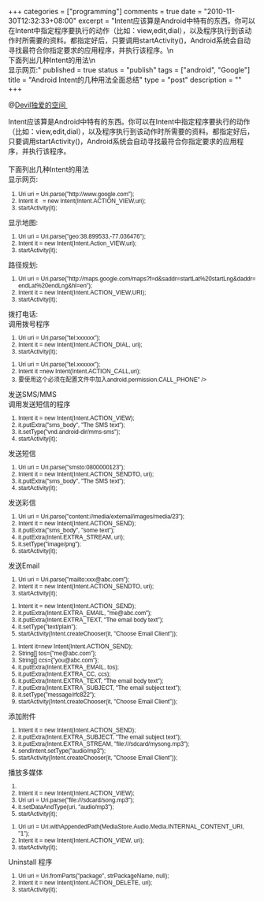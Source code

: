 +++
categories = ["programming"]
comments = true
date = "2010-11-30T12:32:33+08:00"
excerpt = "Intent应该算是Android中特有的东西。你可以在Intent中指定程序要执行的动作（比如：view,edit,dial），以及程序执行到该动作时所需要的资料。都指定好后，只要调用startActivity()，Android系统会自动寻找最符合你指定要求的应用程序，并执行该程序。\n<br />下面列出几种Intent的用法\n<br />显示网页:"
published = true
status = "publish"
tags = ["android", "Google"]
title = "Android Intent的几种用法全面总结"
type = "post"
description = ""
+++

@<a href="http://hi.baidu.com/devil%B6%C0%B0%AE/blog/item/5f5caf5e3ce43f48faf2c004.html" target="_blank">Devil独爱的空间 </a>

<span class="t_tag" style="line-height: normal;">Intent</span>应该算是Android中特有的东西。你可以在Intent中指定<span class="t_tag" style="line-height: normal;">程序</span>要执行的动作（比如：view,edit,dial），以及程序执行到该动作时所需要的<span class="t_tag" style="line-height: normal;">资料</span>。都指定好后，只要调用startActivity()，Android<span class="t_tag" style="line-height: normal;">系统</span>会自动寻找最符合你指定要求的<span class="t_tag" style="line-height: normal;">应用</span>程序，并执行该程序。<br style="line-height: normal;"><br style="line-height: normal;">下面列出几种Intent的用法<br style="line-height: normal;">显示网页:
<div class="blockcode" style="font-family: Arial; word-wrap: break-word; word-break: break-all; visibility: visible !important; zoom: 1 !important; filter: none; font-size: 12px; line-height: normal;">
<div style="font-family: Arial; word-wrap: break-word; word-break: break-all; visibility: visible !important; zoom: 1 !important; filter: none; font-size: 12px; line-height: normal;"><ol style="line-height: normal;">
<li style="line-height: normal;">Uri uri = Uri.parse("http://www.google.com");</li>
<li style="line-height: normal;">Intent it   = new Intent(Intent.ACTION_VIEW,uri);</li>
<li style="line-height: normal;">startActivity(it);</li>
</ol></div>
</div>
显示地图:
<div class="blockcode" style="font-family: Arial; word-wrap: break-word; word-break: break-all; visibility: visible !important; zoom: 1 !important; filter: none; font-size: 12px; line-height: normal;">
<div style="font-family: Arial; word-wrap: break-word; word-break: break-all; visibility: visible !important; zoom: 1 !important; filter: none; font-size: 12px; line-height: normal;"><ol style="line-height: normal;">
<li style="line-height: normal;">Uri uri = Uri.parse("geo:38.899533,-77.036476");</li>
<li style="line-height: normal;">Intent it = new Intent(Intent.Action_VIEW,uri);</li>
<li style="line-height: normal;">startActivity(it);</li>
</ol></div>
</div>
路径规划:
<div class="blockcode" style="font-family: Arial; word-wrap: break-word; word-break: break-all; visibility: visible !important; zoom: 1 !important; filter: none; font-size: 12px; line-height: normal;">
<div style="font-family: Arial; word-wrap: break-word; word-break: break-all; visibility: visible !important; zoom: 1 !important; filter: none; font-size: 12px; line-height: normal;"><ol style="line-height: normal;">
<li style="line-height: normal;">Uri uri = Uri.parse("http://maps.google.com/maps?f=d&saddr=startLat%20startLng&daddr=endLat%20endLng&hl=en");</li>
<li style="line-height: normal;">Intent it = new Intent(Intent.ACTION_VIEW,URI);</li>
<li style="line-height: normal;">startActivity(it);</li>
</ol></div>
</div>
拨打电话:<br style="line-height: normal;">调用拨号程序
<div class="blockcode" style="font-family: Arial; word-wrap: break-word; word-break: break-all; visibility: visible !important; zoom: 1 !important; filter: none; font-size: 12px; line-height: normal;">
<div style="font-family: Arial; word-wrap: break-word; word-break: break-all; visibility: visible !important; zoom: 1 !important; filter: none; font-size: 12px; line-height: normal;"><ol style="line-height: normal;">
<li style="line-height: normal;">Uri uri = Uri.parse("tel:xxxxxx");</li>
<li style="line-height: normal;">Intent it = new Intent(Intent.ACTION_DIAL, uri);  </li>
<li style="line-height: normal;">startActivity(it);  </li>
</ol></div>
</div>
<div class="blockcode" style="font-family: Arial; word-wrap: break-word; word-break: break-all; visibility: visible !important; zoom: 1 !important; filter: none; font-size: 12px; line-height: normal;">
<div style="font-family: Arial; word-wrap: break-word; word-break: break-all; visibility: visible !important; zoom: 1 !important; filter: none; font-size: 12px; line-height: normal;"><ol style="line-height: normal;">
<li style="line-height: normal;">Uri uri = Uri.parse("tel.xxxxxx");</li>
<li style="line-height: normal;">Intent it =new Intent(Intent.ACTION_CALL,uri);</li>
<li style="line-height: normal;">要使用这个必须在配置<span class="t_tag" style="line-height: normal;">文件</span>中加入<uses-permission id="<span class="t_tag" style="line-height: normal;">android</span>.permission.CALL_PHONE" /></li>
</ol></div>
</div>
发送SMS/MMS<br style="line-height: normal;">调用发送<span class="t_tag" style="line-height: normal;">短信</span>的程序
<div class="blockcode" style="font-family: Arial; word-wrap: break-word; word-break: break-all; visibility: visible !important; zoom: 1 !important; filter: none; font-size: 12px; line-height: normal;">
<div style="font-family: Arial; word-wrap: break-word; word-break: break-all; visibility: visible !important; zoom: 1 !important; filter: none; font-size: 12px; line-height: normal;"><ol style="line-height: normal;">
<li style="line-height: normal;">Intent it = new Intent(Intent.ACTION_VIEW);</li>
<li style="line-height: normal;">it.putExtra("sms_body", "The SMS text");</li>
<li style="line-height: normal;">it.setType("vnd.android-dir/mms-sms");</li>
<li style="line-height: normal;">startActivity(it);  </li>
</ol></div>
</div>
发送短信
<div class="blockcode" style="font-family: Arial; word-wrap: break-word; word-break: break-all; visibility: visible !important; zoom: 1 !important; filter: none; font-size: 12px; line-height: normal;">
<div style="font-family: Arial; word-wrap: break-word; word-break: break-all; visibility: visible !important; zoom: 1 !important; filter: none; font-size: 12px; line-height: normal;"><ol style="line-height: normal;">
<li style="line-height: normal;">Uri uri = Uri.parse("smsto:0800000123");</li>
<li style="line-height: normal;">Intent it = new Intent(Intent.ACTION_SENDTO, uri);</li>
<li style="line-height: normal;">it.putExtra("sms_body", "The SMS text");</li>
<li style="line-height: normal;">startActivity(it);  </li>
</ol></div>
</div>
发送彩信
<div class="blockcode" style="font-family: Arial; word-wrap: break-word; word-break: break-all; visibility: visible !important; zoom: 1 !important; filter: none; font-size: 12px; line-height: normal;">
<div style="font-family: Arial; word-wrap: break-word; word-break: break-all; visibility: visible !important; zoom: 1 !important; filter: none; font-size: 12px; line-height: normal;"><ol style="line-height: normal;">
<li style="line-height: normal;">Uri uri = Uri.parse("content://media/external/images/media/23");</li>
<li style="line-height: normal;">Intent it = new Intent(Intent.ACTION_SEND);</li>
<li style="line-height: normal;">it.putExtra("sms_body", "some text");</li>
<li style="line-height: normal;">it.putExtra(Intent.EXTRA_STREAM, uri);</li>
<li style="line-height: normal;">it.setType("image/png");</li>
<li style="line-height: normal;">startActivity(it);</li>
</ol></div>
</div>
发送Email
<div class="blockcode" style="font-family: Arial; word-wrap: break-word; word-break: break-all; visibility: visible !important; zoom: 1 !important; filter: none; font-size: 12px; line-height: normal;">
<div style="font-family: Arial; word-wrap: break-word; word-break: break-all; visibility: visible !important; zoom: 1 !important; filter: none; font-size: 12px; line-height: normal;"><ol style="line-height: normal;">
<li style="line-height: normal;">Uri uri = Uri.parse("mailto:xxx@abc.com");</li>
<li style="line-height: normal;">Intent it = new Intent(Intent.ACTION_SENDTO, uri);</li>
<li style="line-height: normal;">startActivity(it);</li>
</ol></div>
</div>
<div class="blockcode" style="font-family: Arial; word-wrap: break-word; word-break: break-all; visibility: visible !important; zoom: 1 !important; filter: none; font-size: 12px; line-height: normal;">
<div style="font-family: Arial; word-wrap: break-word; word-break: break-all; visibility: visible !important; zoom: 1 !important; filter: none; font-size: 12px; line-height: normal;"><ol style="line-height: normal;">
<li style="line-height: normal;">Intent it = new Intent(Intent.ACTION_SEND);</li>
<li style="line-height: normal;">it.putExtra(Intent.EXTRA_EMAIL, "me@abc.com");</li>
<li style="line-height: normal;">it.putExtra(Intent.EXTRA_TEXT, "The email body text");</li>
<li style="line-height: normal;">it.setType("text/plain");</li>
<li style="line-height: normal;">startActivity(Intent.createChooser(it, "Choose Email Client"));  </li>
</ol></div>
</div>
<div class="blockcode" style="font-family: Arial; word-wrap: break-word; word-break: break-all; visibility: visible !important; zoom: 1 !important; filter: none; font-size: 12px; line-height: normal;">
<div style="font-family: Arial; word-wrap: break-word; word-break: break-all; visibility: visible !important; zoom: 1 !important; filter: none; font-size: 12px; line-height: normal;"><ol style="line-height: normal;">
<li style="line-height: normal;">Intent it=new Intent(Intent.ACTION_SEND);    </li>
<li style="line-height: normal;">String[] tos={"me@abc.com"};    </li>
<li style="line-height: normal;">String[] ccs={"you@abc.com"};    </li>
<li style="line-height: normal;">it.putExtra(Intent.EXTRA_EMAIL, tos);    </li>
<li style="line-height: normal;">it.putExtra(Intent.EXTRA_CC, ccs);    </li>
<li style="line-height: normal;">it.putExtra(Intent.EXTRA_TEXT, "The email body text");    </li>
<li style="line-height: normal;">it.putExtra(Intent.EXTRA_SUBJECT, "The email subject text");    </li>
<li style="line-height: normal;">it.setType("message/rfc822");    </li>
<li style="line-height: normal;">startActivity(Intent.createChooser(it, "Choose Email Client"));</li>
</ol></div>
</div>
添加附件
<div class="blockcode" style="font-family: Arial; word-wrap: break-word; word-break: break-all; visibility: visible !important; zoom: 1 !important; filter: none; font-size: 12px; line-height: normal;">
<div style="font-family: Arial; word-wrap: break-word; word-break: break-all; visibility: visible !important; zoom: 1 !important; filter: none; font-size: 12px; line-height: normal;"><ol style="line-height: normal;">
<li style="line-height: normal;">Intent it = new Intent(Intent.ACTION_SEND);</li>
<li style="line-height: normal;">it.putExtra(Intent.EXTRA_SUBJECT, "The email subject text");</li>
<li style="line-height: normal;">it.putExtra(Intent.EXTRA_STREAM, "file:///sdcard/mysong.mp3");</li>
<li style="line-height: normal;">sendIntent.setType("audio/mp3");</li>
<li style="line-height: normal;">startActivity(Intent.createChooser(it, "Choose Email Client"));</li>
</ol></div>
</div>
<span class="t_tag" style="line-height: normal;">播放</span>多媒体
<div class="blockcode" style="font-family: Arial; word-wrap: break-word; word-break: break-all; visibility: visible !important; zoom: 1 !important; filter: none; font-size: 12px; line-height: normal;">
<div style="font-family: Arial; word-wrap: break-word; word-break: break-all; visibility: visible !important; zoom: 1 !important; filter: none; font-size: 12px; line-height: normal;"><ol style="line-height: normal;">
<li style="line-height: normal;">  </li>
<li style="line-height: normal;">Intent it = new Intent(Intent.ACTION_VIEW);</li>
<li style="line-height: normal;">Uri uri = Uri.parse("file:///sdcard/song.mp3");</li>
<li style="line-height: normal;">it.setDataAndType(uri, "audio/mp3");</li>
<li style="line-height: normal;">startActivity(it);</li>
</ol></div>
</div>
<div class="blockcode" style="font-family: Arial; word-wrap: break-word; word-break: break-all; visibility: visible !important; zoom: 1 !important; filter: none; font-size: 12px; line-height: normal;">
<div style="font-family: Arial; word-wrap: break-word; word-break: break-all; visibility: visible !important; zoom: 1 !important; filter: none; font-size: 12px; line-height: normal;"><ol style="line-height: normal;">
<li style="line-height: normal;">Uri uri = Uri.withAppendedPath(MediaStore.Audio.Media.INTERNAL_CONTENT_URI, "1");</li>
<li style="line-height: normal;">Intent it = new Intent(Intent.ACTION_VIEW, uri);</li>
<li style="line-height: normal;">startActivity(it);  </li>
</ol></div>
</div>
Uninstall 程序
<div class="blockcode" style="font-family: Arial; word-wrap: break-word; word-break: break-all; visibility: visible !important; zoom: 1 !important; filter: none; font-size: 12px; line-height: normal;">
<div style="font-family: Arial; word-wrap: break-word; word-break: break-all; visibility: visible !important; zoom: 1 !important; filter: none; font-size: 12px; line-height: normal;"><ol style="line-height: normal;">
<li style="line-height: normal;">Uri uri = Uri.fromParts("package", strPackageName, null);</li>
<li style="line-height: normal;">Intent it = new Intent(Intent.ACTION_DELETE, uri);</li>
<li style="line-height: normal;">startActivity(it);</li>
</ol></div>
</div>
<!--more-->